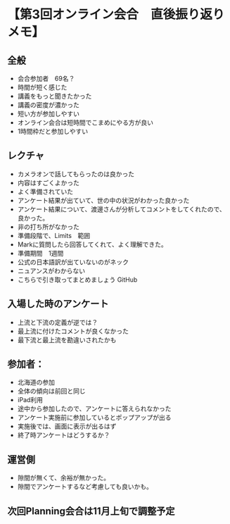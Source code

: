 # 【第3回オンライン会合　直後振り返りメモ】
## 全般
 * 会合参加者　69名？
 * 時間が短く感じた
 * 講義をもっと聞きたかった
 * 講義の密度が濃かった
 * 短い方が参加しやすい
 * オンライン会合は短時間でこまめにやる方が良い
 * 1時間枠だと参加しやすい

## レクチャ
 * カメラオンで話してもらったのは良かった
 * 内容はすごくよかった
 * よく準備されていた
 * アンケート結果が出ていて、世の中の状況がわかった良かった
 * アンケート結果について、渡邊さんが分析してコメントをしてくれたので、良かった。
 * 非の打ち所がなかった
 * 準備段階で、Limits　範囲
 * Markに質問したら回答してくれて、よく理解できた。
 * 準備期間　1週間
 * 公式の日本語訳が出ていないのがネック
 * ニュアンスがわからない
 * こちらで引き取ってまとめましょう GitHub

## 入場した時のアンケート
 * 上流と下流の定義が逆では？
 * 最上流に付けたコメントが良くなかった
 * 最下流と最上流を勘違いされたかも

## 参加者：
 * 北海道の参加
 * 全体の傾向は前回と同じ
 * iPad利用
 * 途中から参加したので、アンケートに答えられなかった　
 * アンケート実施前に参加しているとポップアップが出る
 * 実施後では、画面に表示が出るはず
 * 終了時アンケートはどうするか？

## 運営側
 * 隙間が無くて、余裕が無かった。
 * 隙間でアンケートするなど考慮しても良いかも。

## 次回Planning会合は11月上旬で調整予定
